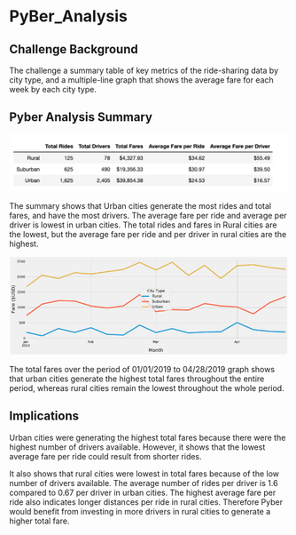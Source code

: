 # PyBer_Analysis

## Challenge Background
The challenge a summary table of key metrics of the ride-sharing data by city type, and a multiple-line graph that shows the average fare for each week by each city type.

## Pyber Analysis Summary 
<img width = 1200 alt = "pyber_analysis_summary" src = https://github.com/pegkhiev/PyBer_Analysis/blob/master/analysis/pyber_summary_df_formated.png>

The summary shows that Urban cities generate the most rides and total fares, and have the most drivers.  The average fare per ride and average per driver is lowest in urban cities.  The total rides and fares in Rural cities are the lowest, but the average fare per ride and per driver in rural cities are the highest. 

<img width = 1200 alt = "pyber_summary_by_date" src = https://github.com/pegkhiev/PyBer_Analysis/blob/master/analysis/fare_sum_date.png>

The total fares over the period of 01/01/2019 to 04/28/2019 graph shows that urban cities generate the highest total fares throughout the entire period, whereas rural cities remain the lowest throughout the whole period.  

## Implications 

Urban cities were generating the highest total fares because there were the highest number of drivers available.  However, it shows that the lowest average fare per ride could result from shorter rides.  

It also shows that rural cities were lowest in total fares because of the low number of drivers available.  The average number of rides per driver is 1.6 compared to 0.67 per driver in urban cities. The highest average fare per ride also indicates longer distances per ride in rural cities.  Therefore Pyber would benefit from investing in more drivers in rural cities to generate a higher total fare. 

